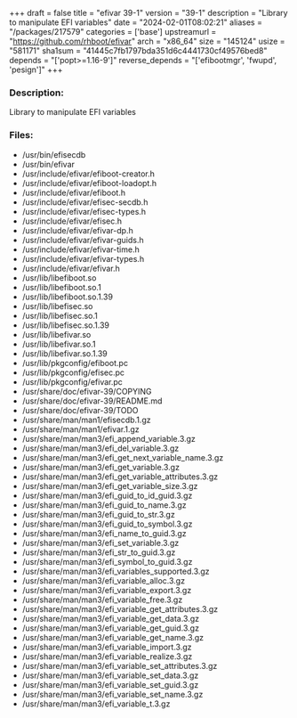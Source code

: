 +++
draft = false
title = "efivar 39-1"
version = "39-1"
description = "Library to manipulate EFI variables"
date = "2024-02-01T08:02:21"
aliases = "/packages/217579"
categories = ['base']
upstreamurl = "https://github.com/rhboot/efivar"
arch = "x86_64"
size = "145124"
usize = "581171"
sha1sum = "41445c7fb1797bda351d6c4441730cf49576bed8"
depends = "['popt>=1.16-9']"
reverse_depends = "['efibootmgr', 'fwupd', 'pesign']"
+++
### Description: 
Library to manipulate EFI variables

### Files: 
* /usr/bin/efisecdb
* /usr/bin/efivar
* /usr/include/efivar/efiboot-creator.h
* /usr/include/efivar/efiboot-loadopt.h
* /usr/include/efivar/efiboot.h
* /usr/include/efivar/efisec-secdb.h
* /usr/include/efivar/efisec-types.h
* /usr/include/efivar/efisec.h
* /usr/include/efivar/efivar-dp.h
* /usr/include/efivar/efivar-guids.h
* /usr/include/efivar/efivar-time.h
* /usr/include/efivar/efivar-types.h
* /usr/include/efivar/efivar.h
* /usr/lib/libefiboot.so
* /usr/lib/libefiboot.so.1
* /usr/lib/libefiboot.so.1.39
* /usr/lib/libefisec.so
* /usr/lib/libefisec.so.1
* /usr/lib/libefisec.so.1.39
* /usr/lib/libefivar.so
* /usr/lib/libefivar.so.1
* /usr/lib/libefivar.so.1.39
* /usr/lib/pkgconfig/efiboot.pc
* /usr/lib/pkgconfig/efisec.pc
* /usr/lib/pkgconfig/efivar.pc
* /usr/share/doc/efivar-39/COPYING
* /usr/share/doc/efivar-39/README.md
* /usr/share/doc/efivar-39/TODO
* /usr/share/man/man1/efisecdb.1.gz
* /usr/share/man/man1/efivar.1.gz
* /usr/share/man/man3/efi_append_variable.3.gz
* /usr/share/man/man3/efi_del_variable.3.gz
* /usr/share/man/man3/efi_get_next_variable_name.3.gz
* /usr/share/man/man3/efi_get_variable.3.gz
* /usr/share/man/man3/efi_get_variable_attributes.3.gz
* /usr/share/man/man3/efi_get_variable_size.3.gz
* /usr/share/man/man3/efi_guid_to_id_guid.3.gz
* /usr/share/man/man3/efi_guid_to_name.3.gz
* /usr/share/man/man3/efi_guid_to_str.3.gz
* /usr/share/man/man3/efi_guid_to_symbol.3.gz
* /usr/share/man/man3/efi_name_to_guid.3.gz
* /usr/share/man/man3/efi_set_variable.3.gz
* /usr/share/man/man3/efi_str_to_guid.3.gz
* /usr/share/man/man3/efi_symbol_to_guid.3.gz
* /usr/share/man/man3/efi_variables_supported.3.gz
* /usr/share/man/man3/efi_variable_alloc.3.gz
* /usr/share/man/man3/efi_variable_export.3.gz
* /usr/share/man/man3/efi_variable_free.3.gz
* /usr/share/man/man3/efi_variable_get_attributes.3.gz
* /usr/share/man/man3/efi_variable_get_data.3.gz
* /usr/share/man/man3/efi_variable_get_guid.3.gz
* /usr/share/man/man3/efi_variable_get_name.3.gz
* /usr/share/man/man3/efi_variable_import.3.gz
* /usr/share/man/man3/efi_variable_realize.3.gz
* /usr/share/man/man3/efi_variable_set_attributes.3.gz
* /usr/share/man/man3/efi_variable_set_data.3.gz
* /usr/share/man/man3/efi_variable_set_guid.3.gz
* /usr/share/man/man3/efi_variable_set_name.3.gz
* /usr/share/man/man3/efi_variable_t.3.gz
